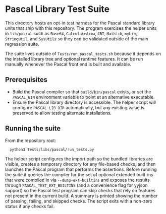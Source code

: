 # Pascal Library Test Suite

This directory hosts an opt-in test harness for the Pascal standard library
units that ship with this repository. The program exercises the helper units in
`lib/pascal` such as `Base64`, `CalculateArea`, `CRT`, `MathLib`, `myLib`,
`StringUtil`, and `SysUtils` so they can be validated outside of the main
regression suite.

The suite lives outside of `Tests/run_pascal_tests.sh` because it depends on the
installed library tree and optional runtime features. It can be run manually
whenever the Pascal front end is built and available.

## Prerequisites

* Build the Pascal compiler so that `build/bin/pascal` exists, or set the
  `PASCAL_BIN` environment variable to point at an alternative executable.
* Ensure the Pascal library directory is accessible. The helper script will
  configure `PASCAL_LIB_DIR` automatically, but any existing value is preserved
  to allow testing alternate installations.

## Running the suite

From the repository root:

```bash
  python3 Tests/libs/pascal/run_tests.py
```

The helper script configures the import path so the bundled libraries are
visible, creates a temporary directory for any file-based checks, and then
launches the Pascal program that performs the assertions. Before running the
suite it queries the compiler for the set of optional extended built-ins that
were compiled in via ``--dump-ext-builtins`` and exposes the results through
``PASCAL_TEST_EXT_BUILTINS`` (and a convenience flag for yyjson support) so the
Pascal test program can skip checks that rely on features not present in the
current build. A summary is printed showing the number of passing, failing, and
skipped checks. The script exits with a non-zero status if any checks fail.

